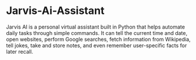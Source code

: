 # Jarvis-Ai-Assistant
Jarvis AI is a personal virtual assistant built in Python that helps automate daily tasks through simple commands. It can tell the current time and date, open websites, perform Google searches, fetch information from Wikipedia, tell jokes, take and store notes, and even remember user-specific facts for later recall.
